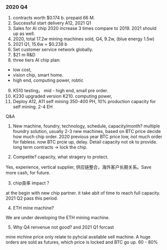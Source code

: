 ### 2020 Q4

1. contracts worth $0.174 b. prepaid 66 M. 
2. Successful start delivery A12, 2021 Q1
3. Sales for AI chip 2020 increase 3 times compare to 2019. 2021 should up as well. 
4. 2020, total 17.2w mining machines sold, Q4, 9.2w, (blue energy 1.5w)
5. 2021 Q1, 15.6w = $0.238 b 
6. Set customer service network globally.
7. $21 m R&D
8. three tiers AI chip plan: 
  - low cost,
  - vision chip, smart home.
  - high end, computing power, robtic
9. K510 testing， mid - high end, small pre order. 
10. K230 upgraded version K210. computing power,
11. Deploy A12, A11 self mining 350-400 PH, 10% production capacity for self mining. 2-4 EH

Q&A
1. New machine, foundry, technology, schedule, capacity/month?
  multiple foundry solution, usually 2-3 new machines, 
  based on BTC price decide how much chip order. 2020 previous year BTC price low, not much order for fabless. now BTC prcie up, delay. 
  Detail capacity not ok to provide. 
  long term contracts -> lock the chip. 
  
2. Competite? capacity, what stragery to protect. 

Yes, experience, vertical supplier, 供应链整合，海外客户长期关系。Save more cash, for future. 

3. chip良率 impact？

at the begin with new chip partner. it take abit of time to reach full capacity. 2021 Q2 pass this period. 

4. ETH mine machine?

We are under developing the ETH mining machine. 

5. Why Q4 renvenue not good? and 2021 Q1 forcast

mine mchine price only relate to pyhcial available sell machine. A huge orders are sold as futures, which price is locked and BTC go up. 60 - 80%



